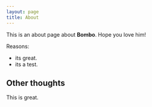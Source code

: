 ```yaml
---
layout: page
title: About
---
```


This is an about page about **Bombo**.
Hope you love him!

Reasons:
- its great.
- its a test.

## Other thoughts

This is great.
